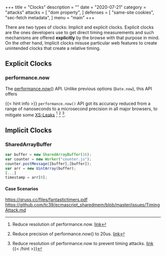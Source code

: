 +++
title = "Clocks"
description = ""
date = "2020-07-21"
category = "attacks"
attacks = [
    "dom property",
]
defenses = [
    "same-site cookies",
    "sec-fetch metadata",
]
menu = "main"
+++

There are two types of clocks: Implicit and explicit clocks. Explicit clocks are the ones developers use to get direct timing measurements and such mechanisms are offered **explicitly** by the browse with that purpose in mind. On the other hand, Implicit clocks misuse particular web features to create unintended clocks that create a relative timing.


## Explicit Clocks

### performance.now

The [performance.now()](https://developer.mozilla.org/en-US/docs/Web/API/Performance/now) API. Unlike previous options (`Date.now`), this API offers 



{{< hint info >}}
`performance.now()` API got its accuracy reduced from a range of nanoseconds to a
microsecond precision in all major browsers, to mitigate some [XS-Leaks](httos://TODO) [^1] [^2] [^3].

[^1]: Reduce resolution of performance.now. [link](https://bugs.webkit.org/show_bug.cgi?id=146531)
[^2]: Reduce precision of performance.now() to 20us. [link](https://bugzilla.mozilla.org/show_bug.cgi?id=1427870)
[^3]: Reduce resolution of performance.now to prevent timing attacks. [link](https://bugs.chromium.org/p/chromium/issues/detail?id=506723)
{{< /hint >}}
<!--TODO(manuelvsousa): Change references to actual wiki articles-->

## Implicit Clocks

### SharedArrayBuffer

```javascript
var buffer = new SharedArrayBuffer(16);
var counter = new Worker("counter.js");
counter.postMessage([buffer],[buffer]);
var arr = new UintArray(buffer);
[...]
timestamp = arr[0];
```

#### Case Scenarios

https://gruss.cc/files/fantastictimers.pdf
https://github.com/tc39/ecmascript_sharedmem/blob/master/issues/TimingAttack.md
